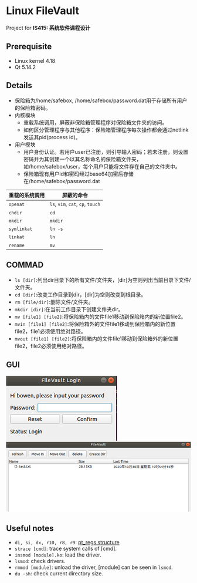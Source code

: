 # Linux FileVault
Project for **IS415: 系统软件课程设计**

## Prerequisite
- Linux kernel 4.18
- Qt 5.14.2

## Details
- 保险箱为/home/safebox, /home/safebox/password.dat用于存储所有用户的保险箱密码。
- 内核模块
  - 重载系统调用，屏蔽非保险箱管理程序对保险箱文件夹的访问。
  - 如何区分管理程序与其他程序：保险箱管理程序每次操作都会通过netlink发送其pid(process id)。
- 用户模块
  - 用户身份认证。若用户user已注册，则引导输入密码；若未注册，则设置密码并为其创建一个以其名称命名的保险箱文件夹，如/home/safebox/user，每个用户只能将文件存在自己的文件夹中。
  - 保险箱现有用户id和密码经过base64加密后存储在/home/safebox/password.dat

|重载的系统调用|屏蔽的命令|
|---|---|
|`openat`|`ls`, `vim`, `cat`, `cp`, `touch`|
|`chdir`|`cd`|
|`mkdir`|`mkdir`|
|`symlinkat`|`ln -s`|
|`linkat`|`ln`|
|`rename`|`mv`|

 ## COMMAD
- `ls [dir]`:列出dir目录下的所有文件/文件夹，[dir]为空则列出当前目录下文件/文件夹。
- `cd [dir]`:改变工作目录到dir，[dir]为空则改变到根目录。
- `rm [file/dir]`:删除文件/文件夹。
- `mkdir [dir]`:在当前工作目录下创建文件夹dir。
- `mv [file1] [file2]`:将保险箱内的文件file1移动到保险箱内的新位置file2。
- `mvin [file1] [file2]`:将保险箱外的文件file1移动到保险箱内的新位置file2，file1必须使用绝对路径。
- `mvout [file1] [file2]`:将保险箱内的文件file1移动到保险箱外的新位置file2，file2必须使用绝对路径。

## GUI
![login](screenshot/demo2.png)
![filevault](screenshot/demo1.png)

## Useful notes
- `di, si, dx, r10, r8, r9`: [pt_regs structure](https://www.codenong.com/cs106088896/)
- `strace [cmd]`: trace system calls of [cmd].
- `insmod [module].ko`: load the driver.
- `lsmod`: check drivers.
- `rmmod [module]`: unload the driver, [module] can be seen in `lsmod`.
- `du -sh`: check current directory size.
